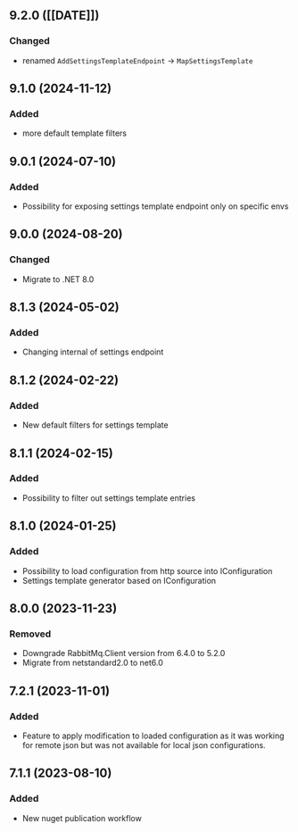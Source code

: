 ## 9.2.0 ([[DATE]])

### Changed
-  renamed `AddSettingsTemplateEndpoint` -> `MapSettingsTemplate`

## 9.1.0 (2024-11-12)

### Added
-  more default template filters

## 9.0.1 (2024-07-10)

### Added
-  Possibility for exposing settings template endpoint only on specific envs

## 9.0.0 (2024-08-20)

### Changed
- Migrate to .NET 8.0

## 8.1.3 (2024-05-02)

### Added
-  Changing internal of settings endpoint

## 8.1.2 (2024-02-22)

### Added
-  New default filters for settings template 

## 8.1.1 (2024-02-15)

### Added
-  Possibility to filter out settings template entries

## 8.1.0 (2024-01-25)

### Added
-  Possibility to load configuration from http source into IConfiguration
-  Settings template generator based on IConfiguration

## 8.0.0 (2023-11-23)

### Removed
- Downgrade RabbitMq.Client version from 6.4.0 to 5.2.0
- Migrate from netstandard2.0 to net6.0

## 7.2.1 (2023-11-01)

### Added
- Feature to apply modification to loaded configuration as it was working for remote json but was not available for local json configurations.

## 7.1.1 (2023-08-10)

### Added
- New nuget publication workflow
